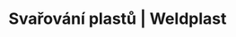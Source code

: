 ---
Link: "file:/Users/vinayakpatel/Downloads/www.weldplast.cz/sk/produkty/svarovani-plastu/prumyslove-tkaniny/svarovaci-automaty44"
product_name: "null"
product_id: "null"
title: "Svařování plastů | Weldplast"
product_desc: ""
product_specs: ""
product_downloads: ""
href: ""
accessories: ""
similar_products: ""
---